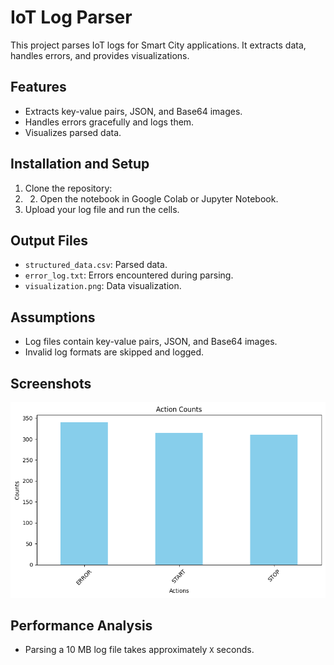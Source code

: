 # IoT Log Parser

This project parses IoT logs for Smart City applications. It extracts data, handles errors, and provides visualizations.

## Features
- Extracts key-value pairs, JSON, and Base64 images.
- Handles errors gracefully and logs them.
- Visualizes parsed data.

## Installation and Setup
1. Clone the repository:
2. 2. Open the notebook in Google Colab or Jupyter Notebook.
3. Upload your log file and run the cells.

## Output Files
- `structured_data.csv`: Parsed data.
- `error_log.txt`: Errors encountered during parsing.
- `visualization.png`: Data visualization.

## Assumptions
- Log files contain key-value pairs, JSON, and Base64 images.
- Invalid log formats are skipped and logged.

## Screenshots
![Visualization](visualization.png)

## Performance Analysis
- Parsing a 10 MB log file takes approximately `X` seconds.

